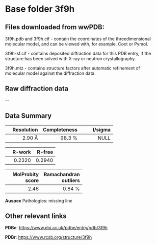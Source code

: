 # Base folder 3f9h

## Files downloaded from wwPDB:

3f9h.pdb and 3f9h.cif - contain the coordinates of the threedimensional molecular model, and can be viewed with, for example, Coot or Pymol.

3f9h-sf.cif - contains deposited diffraction data for this PDB entry, if the structure has been solved with X-ray or neutron crystallography.

3f9h.mtz - contains structure factors after automatic refinement of molecular model against the diffraction data.

## Raw diffraction data

--<br> 

## Data Summary
|   | Resolution | Completeness| I/sigma |
|---|-------------:|----------------:|--------------:|
|   |2.90 Å|98.3  %|<img width=50/>NULL |

|   | **R-work**| **R-free**   
|---|-------------:|----------------:|           
||  0.2320|  0.2940|

|   |**MolProbity<br>score**| **Ramachandran<br>outliers** 
|---|-------------:|----------------:|
||  2.46|  0.84 %|

**Auspex** Pathologies: missing line

 

## Other relevant links 
**PDBe**:  https://www.ebi.ac.uk/pdbe/entry/pdb/3f9h
 
**PDBr**: https://www.rcsb.org/structure/3f9h 

